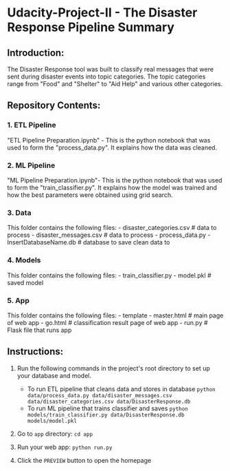 # Udacity-Project-II - The Disaster Response Pipeline Summary

## Introduction:

The Disaster Response tool was built to classify real messages that were sent during disaster events into topic categories. The topic categories range from "Food" and "Shelter" to "Aid Help" and various other categories.


## Repository Contents:

### 1. ETL Pipeline
"ETL Pipeline Preparation.ipynb" - This is the python notebook that was used to form the "process_data.py". It explains how the data was cleaned.

### 2. ML Pipeline
"ML Pipeline Preparation.ipynb"- This is the python notebook that was used to form the "train_classifier.py". It explains how the model was trained and how the best parameters were obtained using grid search.

### 3. Data
This folder contains the following files:
        - disaster_categories.csv # data to process
        - disaster_messages.csv # data to process
        - process_data.py
        - InsertDatabaseName.db # database to save clean data to

### 4. Models
This folder contains the following files:
        - train_classifier.py
        - model.pkl # saved model
        
### 5. App
This folder contains the following files:
        - template
                - master.html # main page of web app
                - go.html # classification result page of web app
        - run.py # Flask file that runs app


## Instructions:
1. Run the following commands in the project's root directory to set up your database and model.
    - To run ETL pipeline that cleans data and stores in database
        `python data/process_data.py data/disaster_messages.csv data/disaster_categories.csv data/DisasterResponse.db`
    - To run ML pipeline that trains classifier and saves
        `python models/train_classifier.py data/DisasterResponse.db models/model.pkl`
        
2. Go to `app` directory: `cd app`

3. Run your web app: `python run.py`

4. Click the `PREVIEW` button to open the homepage

